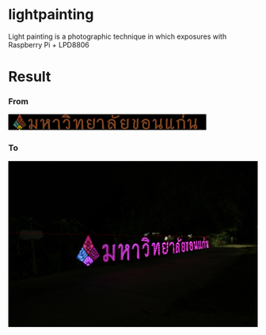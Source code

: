 # lightpainting
Light painting is a photographic technique in which exposures with Raspberry Pi + LPD8806

# Result
### From
![from](./img/kku.png)

### To
![To](./example.jpg)
